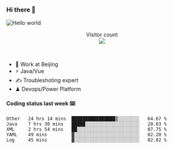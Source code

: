 ### Hi there 👋

<img src="https://raw.githubusercontent.com/sagar-viradiya/sagar-viradiya/master/resources/banner.png" alt="Hello world">
<p align="center"> 
  Visitor count<br/>
  <img src="https://profile-counter.glitch.me/youszoe/count.svg" />
</p>
<br/>

- 🍻 Work at Beijing 
- ⚡  Java/Vue
- ✍️  Troubleshoting expert
- ♟  Devops/Power Platform 

#### Coding status last week ⌨️

<!--START_SECTION:waka-->
```text
Other   24 hrs 14 mins  ████████████████▒░░░░░░░░   64.67 % 
Java    7 hrs 30 mins   █████░░░░░░░░░░░░░░░░░░░░   20.03 % 
XML     2 hrs 54 mins   ██░░░░░░░░░░░░░░░░░░░░░░░   07.75 % 
YAML    49 mins         ▓░░░░░░░░░░░░░░░░░░░░░░░░   02.20 % 
Log     45 mins         ▓░░░░░░░░░░░░░░░░░░░░░░░░   02.02 % 
```
<!--END_SECTION:waka-->

<br/>
<center><img src="http://ghchart.rshah.org/409ba5/yousazoe" alt="" /></center>


